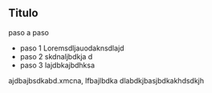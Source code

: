 ## Titulo 
paso a paso 

- paso 1
Loremsdljauodaknsdlajd
- paso 2 
skdnaljbdkja d
- paso 3 
lajdbkajbdhksa

ajdbajbsdkabd.xmcna, 
lfbajlbdka
dlabdkjbasjbdkakhdsdkjh
